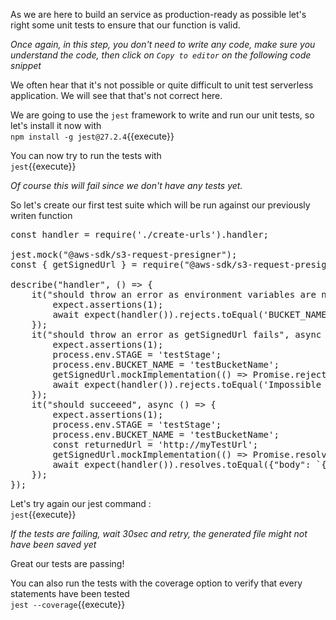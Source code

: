 As we are here to build an service as production-ready as possible let's right some unit tests to ensure that our function is valid.

*Once again, in this step, you don't need to write any code, make sure you understand the code, then click on `Copy to editor` on the following code snippet* 

We often hear that it's not possible or quite difficult to unit test serverless application. We will see that that's not correct here.

We are going to use the `jest` framework to write and run our unit tests, so let's install it now with  
`npm install -g jest@27.2.4`{{execute}}

You can now try to run the tests with  
`jest`{{execute}}

*Of course this will fail since we don't have any tests yet.*

So let's create our first test suite which will be run against our previously writen function

<pre class="file" data-filename="create-urls.spec.js" data-target="replace">
const handler = require('./create-urls').handler;

jest.mock("@aws-sdk/s3-request-presigner");
const { getSignedUrl } = require("@aws-sdk/s3-request-presigner");

describe("handler", () => {
    it("should throw an error as environment variables are not set", async () => {
        expect.assertions(1);
        await expect(handler()).rejects.toEqual('BUCKET_NAME and STAGE environment variables could not be found');
    });
    it("should throw an error as getSignedUrl fails", async () => {
        expect.assertions(1);
        process.env.STAGE = 'testStage';
        process.env.BUCKET_NAME = 'testBucketName';
        getSignedUrl.mockImplementation(() => Promise.reject());
        await expect(handler()).rejects.toEqual('Impossible to create pre-signed urls');
    });
    it("should succeeed", async () => {
        expect.assertions(1);
        process.env.STAGE = 'testStage';
        process.env.BUCKET_NAME = 'testBucketName';
        const returnedUrl = 'http://myTestUrl';
        getSignedUrl.mockImplementation(() => Promise.resolve(returnedUrl));
        await expect(handler()).resolves.toEqual({"body": `{"uploadUrl":"${returnedUrl}","unprocessedUrl":"${returnedUrl}","processedUrl":"${returnedUrl}"}`, 'statusCode': 202});
    });
});
</pre>

Let's try again our jest command :  
`jest`{{execute}}

*If the tests are failing, wait 30sec and retry, the generated file might not have been saved yet*

Great our tests are passing!

You can also run the tests with the coverage option to verify that every statements have been tested  
`jest --coverage`{{execute}}